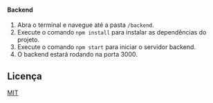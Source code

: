 #### Backend

1. Abra o terminal e navegue até a pasta `/backend`.
2. Execute o comando `npm install` para instalar as dependências do projeto.
3. Execute o comando `npm start` para iniciar o servidor backend.
4. O backend estará rodando na porta 3000.


## Licença

[MIT](https://opensource.org/licenses/MIT)
